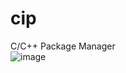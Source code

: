 # cip
C/C++ Package Manager<br>
![image](https://user-images.githubusercontent.com/81520713/155977401-d61f42ae-ecfc-46f6-b39d-139f5ebde1a9.png)

